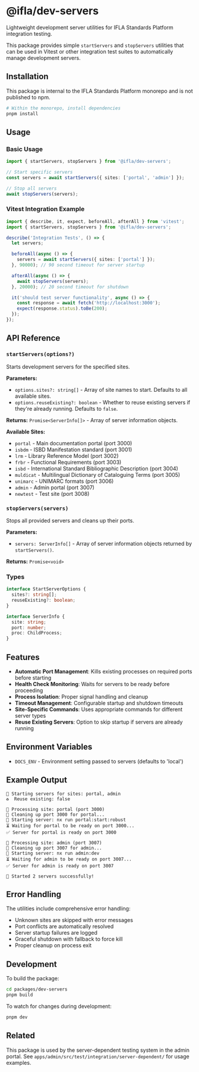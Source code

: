 # @ifla/dev-servers

Lightweight development server utilities for IFLA Standards Platform integration testing.

This package provides simple `startServers` and `stopServers` utilities that can be used in Vitest or other integration test suites to automatically manage development servers.

## Installation

This package is internal to the IFLA Standards Platform monorepo and is not published to npm.

```bash
# Within the monorepo, install dependencies
pnpm install
```

## Usage

### Basic Usage

```typescript
import { startServers, stopServers } from '@ifla/dev-servers';

// Start specific servers
const servers = await startServers({ sites: ['portal', 'admin'] });

// Stop all servers
await stopServers(servers);
```

### Vitest Integration Example

```typescript
import { describe, it, expect, beforeAll, afterAll } from 'vitest';
import { startServers, stopServers } from '@ifla/dev-servers';

describe('Integration Tests', () => {
  let servers;

  beforeAll(async () => {
    servers = await startServers({ sites: ['portal'] });
  }, 90000); // 90 second timeout for server startup

  afterAll(async () => {
    await stopServers(servers);
  }, 20000); // 20 second timeout for shutdown

  it('should test server functionality', async () => {
    const response = await fetch('http://localhost:3000');
    expect(response.status).toBe(200);
  });
});
```

## API Reference

### `startServers(options?)`

Starts development servers for the specified sites.

**Parameters:**
- `options.sites?: string[]` - Array of site names to start. Defaults to all available sites.
- `options.reuseExisting?: boolean` - Whether to reuse existing servers if they're already running. Defaults to `false`.

**Returns:** `Promise<ServerInfo[]>` - Array of server information objects.

**Available Sites:**
- `portal` - Main documentation portal (port 3000)
- `isbdm` - ISBD Manifestation standard (port 3001)
- `lrm` - Library Reference Model (port 3002)
- `frbr` - Functional Requirements (port 3003)
- `isbd` - International Standard Bibliographic Description (port 3004)
- `muldicat` - Multilingual Dictionary of Cataloguing Terms (port 3005)
- `unimarc` - UNIMARC formats (port 3006)
- `admin` - Admin portal (port 3007)
- `newtest` - Test site (port 3008)

### `stopServers(servers)`

Stops all provided servers and cleans up their ports.

**Parameters:**
- `servers: ServerInfo[]` - Array of server information objects returned by `startServers()`.

**Returns:** `Promise<void>`

### Types

```typescript
interface StartServerOptions {
  sites?: string[];
  reuseExisting?: boolean;
}

interface ServerInfo {
  site: string;
  port: number;
  proc: ChildProcess;
}
```

## Features

- **Automatic Port Management**: Kills existing processes on required ports before starting
- **Health Check Monitoring**: Waits for servers to be ready before proceeding
- **Process Isolation**: Proper signal handling and cleanup
- **Timeout Management**: Configurable startup and shutdown timeouts
- **Site-Specific Commands**: Uses appropriate commands for different server types
- **Reuse Existing Servers**: Option to skip startup if servers are already running

## Environment Variables

- `DOCS_ENV` - Environment setting passed to servers (defaults to 'local')

## Example Output

```
🚀 Starting servers for sites: portal, admin
♻️  Reuse existing: false

🔧 Processing site: portal (port 3000)
🧹 Cleaning up port 3000 for portal...
📡 Starting server: nx run portal:start:robust
⏳ Waiting for portal to be ready on port 3000...
✅ Server for portal is ready on port 3000

🔧 Processing site: admin (port 3007)
🧹 Cleaning up port 3007 for admin...
📡 Starting server: nx run admin:dev
⏳ Waiting for admin to be ready on port 3007...
✅ Server for admin is ready on port 3007

🎉 Started 2 servers successfully!
```

## Error Handling

The utilities include comprehensive error handling:

- Unknown sites are skipped with error messages
- Port conflicts are automatically resolved
- Server startup failures are logged
- Graceful shutdown with fallback to force kill
- Proper cleanup on process exit

## Development

To build the package:

```bash
cd packages/dev-servers
pnpm build
```

To watch for changes during development:

```bash
pnpm dev
```

## Related

This package is used by the server-dependent testing system in the admin portal. See `apps/admin/src/test/integration/server-dependent/` for usage examples.
